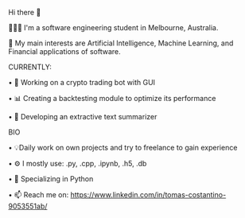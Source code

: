 Hi there 👀

👨🏻‍💻 I'm a software engineering student in Melbourne, Australia.

🧠 My main interests are Artificial Intelligence, Machine Learning, and Financial applications of software.

CURRENTLY:

  • 🤖 Working on a crypto trading bot with GUI
  
  • 📊 Creating a backtesting module to optimize its performance
  
  • 💬 Developing an extractive text summarizer
  
  
BIO

  • 💡Daily work on own projects and try to freelance to gain experience
  
  • ⚙️ I mostly use: .py, .cpp, .ipynb, .h5, .db
  
  • 🐍 Specializing in Python
  
  • 📫 Reach me on: https://www.linkedin.com/in/tomas-costantino-9053551ab/
  


<!---
tomycostantino/tomycostantino is a ✨ special ✨ repository because its `README.md` (this file) appears on your GitHub profile.
You can click the Preview link to take a look at your changes.
--->
